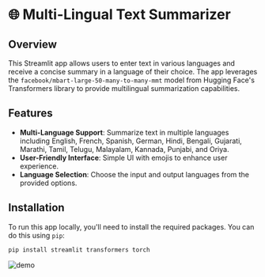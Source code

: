 # 🌐 Multi-Lingual Text Summarizer

## Overview
This Streamlit app allows users to enter text in various languages and receive a concise summary in a language of their choice. The app leverages the `facebook/mbart-large-50-many-to-many-mmt` model from Hugging Face's Transformers library to provide multilingual summarization capabilities.

## Features
- **Multi-Language Support**: Summarize text in multiple languages including English, French, Spanish, German, Hindi, Bengali, Gujarati, Marathi, Tamil, Telugu, Malayalam, Kannada, Punjabi, and Oriya.
- **User-Friendly Interface**: Simple UI with emojis to enhance user experience.
- **Language Selection**: Choose the input and output languages from the provided options.

## Installation

To run this app locally, you'll need to install the required packages. You can do this using `pip`:

```bash
pip install streamlit transformers torch
```
![demo](https://imgur.com/uFMy54a)
